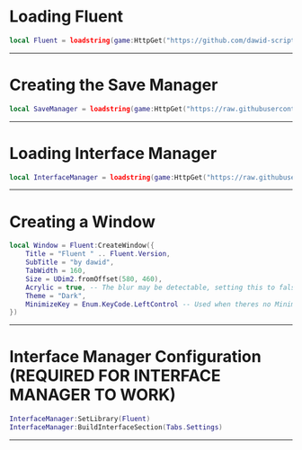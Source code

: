 # Loading Fluent
```lua
local Fluent = loadstring(game:HttpGet("https://github.com/dawid-scripts/Fluent/releases/latest/download/main.lua"))()
```
--------------------------------------------------------------------------------------

# Creating the Save Manager
```lua
local SaveManager = loadstring(game:HttpGet("https://raw.githubusercontent.com/dawid-scripts/Fluent/master/Addons/SaveManager.lua"))()
```
--------------------------------------------------------------------------------------

# Loading Interface Manager
```lua
local InterfaceManager = loadstring(game:HttpGet("https://raw.githubusercontent.com/dawid-scripts/Fluent/master/Addons/InterfaceManager.lua"))()
```
--------------------------------------------------------------------------------------

# Creating a Window
```lua
local Window = Fluent:CreateWindow({
    Title = "Fluent " .. Fluent.Version,
    SubTitle = "by dawid",
    TabWidth = 160,
    Size = UDim2.fromOffset(580, 460),
    Acrylic = true, -- The blur may be detectable, setting this to false disables blur entirely
    Theme = "Dark",
    MinimizeKey = Enum.KeyCode.LeftControl -- Used when theres no MinimizeKeybind
})
```
--------------------------------------------------------------------------------------

# Interface Manager Configuration (REQUIRED FOR INTERFACE MANAGER TO WORK)
```lua
InterfaceManager:SetLibrary(Fluent)
InterfaceManager:BuildInterfaceSection(Tabs.Settings)
```
--------------------------------------------------------------------------------------
